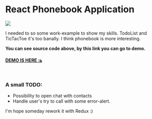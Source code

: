 # React Phonebook Application

![](https://i.imgur.com/czVeuG7.png)

I needed to so some work-example to show my skills. TodoList and TicTacToe it's too banally.
I think phonebook is more interesting.  

**You can see source code above, by this link you can go to demo.**
#### [DEMO IS HERE :ь](https://uvanov-react-phonebook.netlify.app)

<br>


### A small TODO: 
- Possibility to open chat with contacts
- Handle user's try to call with some error-alert. 

I'm hope someday rework it with Redux :)

